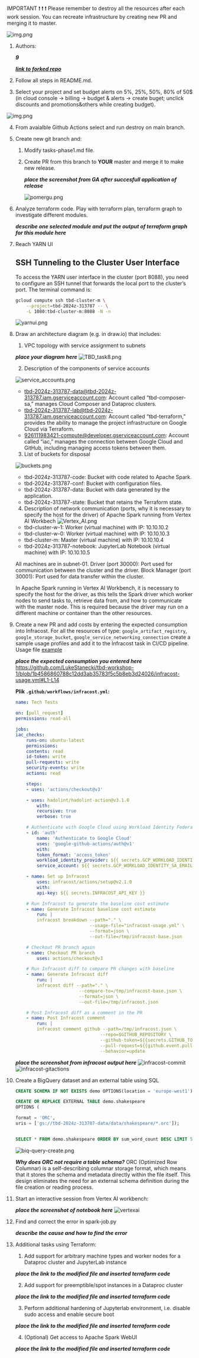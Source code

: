 IMPORTANT ❗ ❗ ❗ Please remember to destroy all the resources after each work session. You can recreate infrastructure by creating new PR and merging it to master.
  
![img.png](doc/figures/destroy.png)

1. Authors:

   ***9***

   ***[link to forked repo](https://github.com/LukeStanecki/tbd-workshop-1)***
   
2. Follow all steps in README.md.

3. Select your project and set budget alerts on 5%, 25%, 50%, 80% of 50$ (in cloud console -> billing -> budget & alerts -> create buget; unclick discounts and promotions&others while creating budget).

  ![img.png](doc/figures/discounts.png)

4. From avaialble Github Actions select and run destroy on main branch.
   
5. Create new git branch and:
    1. Modify tasks-phase1.md file.
    
    2. Create PR from this branch to **YOUR** master and merge it to make new release. 

    
        ***place the screenshot from GA after succesfull application of release***

        ![pomergu.png](images/phase1-task6p2/task6ii-po-mergu.png)

6. Analyze terraform code. Play with terraform plan, terraform graph to investigate different modules.

    ***describe one selected module and put the output of terraform graph for this module here***
   
7. Reach YARN UI
   
   ## SSH Tunneling to the Cluster User Interface

    To access the YARN user interface in the cluster (port 8088), you need to configure an SSH tunnel that forwards the local port to the cluster’s port. The terminal command is:

    ```bash
    gcloud compute ssh tbd-cluster-m \
        --project=tbd-2024z-313787 -- \
        -L 1080:tbd-cluster-m:8088 -N -n
    ```

    ![yarnui.png](images/yarnui/yarnui.png)
   
8.  Draw an architecture diagram (e.g. in draw.io) that includes:
    1. VPC topology with service assignment to subnets

    ***place your diagram here*** ![TBD_task8.png](images/architecture_diagram/TBD_task8.png)

    2. Description of the components of service accounts

    ![service_accounts.png](images/architecture_diagram/service_accounts.png)
    - tbd-2024z-313787-data@tbd-2024z-313787.iam.gserviceaccount.com: Account called “tbd-composer-sa,” manages Cloud Composer and Dataproc clusters.
    - tbd-2024z-313787-lab@tbd-2024z-313787.iam.gserviceaccount.com: Account called “tbd-terraform,” provides the ability to manage the project infrastructure on Google Cloud via Terraform.
    - 926111983421-compute@developer.gserviceaccount.com: Account called “iac,” manages the connection between Google Cloud and GitHub, including managing access tokens between them.
    
    3. List of buckets for disposal

    ![buckets.png](images/architecture_diagram/buckets.png)
    - tbd-2024z-313787-code: Bucket with code related to Apache Spark.
    - tbd-2024z-313787-conf: Bucket with configuration files.
    - tbd-2024z-313787-data: Bucket with data generated by the application.
    - tbd-2024z-313787-state: Bucket that retains the Terraform state.

    4. Description of network communication (ports, why it is necessary to specify the host for the driver) of Apache Spark running from Vertex AI Workbech
    ![Vertex_AI.png](images/architecture_diagram/Vertex_AI.png)
    - tbd-cluster-w-1: Worker (virtual machine) with IP: 10.10.10.2
    - tbd-cluster-w-0: Worker (virtual machine) with IP: 10.10.10.3
    - tbd-cluster-m: Master (virtual machine) with IP: 10.10.10.4
    - tbd-2024z-313787-notebook: JupyterLab Notebook (virtual machine) with IP: 10.10.10.5
  
    All machines are in subnet-01.
    Driver (port 30000): Port used for communication between the cluster and the driver.
    Block Manager (port 30001): Port used for data transfer within the cluster.

    In Apache Spark running in Vertex AI Workbench, it is necessary to specify the host for the driver, as this tells the Spark driver which worker nodes to send tasks to, retrieve data from, and how to communicate with the master node.
    This is required because the driver may run on a different machine or container than the other resources.
    
    
9.  Create a new PR and add costs by entering the expected consumption into Infracost. For all the resources of type: `google_artifact_registry`, `google_storage_bucket`, `google_service_networking_connection`
create a sample usage profiles and add it to the Infracost task in CI/CD pipeline. Usage file [example](https://github.com/infracost/infracost/blob/master/infracost-usage-example.yml) 

    ***place the expected consumption you entered here***
    https://github.com/LukeStanecki/tbd-workshop-1/blob/1b4586860788c12dd3ab35783f5c5b8eb3d24026/infracost-usage.yml#L1-L14 


    **Plik `.github/workflows/infracost.yml`:**

    ```yaml
    name: Tech Tests

    on: [pull_request]
    permissions: read-all

    jobs:
    iac_checks:
        runs-on: ubuntu-latest
        permissions:
        contents: read
        id-token: write
        pull-requests: write
        security-events: write
        actions: read

        steps:
        - uses: 'actions/checkout@v3'

        - uses: hadolint/hadolint-action@v3.1.0
            with:
            recursive: true
            verbose: true

        # Authenticate with Google Cloud using Workload Identity Federation
        - id: 'auth'
            name: 'Authenticate to Google Cloud'
            uses: 'google-github-actions/auth@v1'
            with:
            token_format: 'access_token'
            workload_identity_provider: ${{ secrets.GCP_WORKLOAD_IDENTITY_PROVIDER_NAME }}
            service_account: ${{ secrets.GCP_WORKLOAD_IDENTITY_SA_EMAIL }}

        - name: Set up Infracost
            uses: infracost/actions/setup@v2.1.0
            with:
            api-key: ${{ secrets.INFRACOST_API_KEY }}

        # Run Infracost to generate the baseline cost estimate
        - name: Generate Infracost baseline cost estimate
            run: |
            infracost breakdown --path="." \
                                --usage-file="infracost-usage.yml" \
                                --format=json \
                                --out-file=/tmp/infracost-base.json

        # Checkout PR branch again
        - name: Checkout PR branch
            uses: actions/checkout@v3

        # Run Infracost diff to compare PR changes with baseline
        - name: Generate Infracost diff
            run: |
            infracost diff --path="." \
                            --compare-to=/tmp/infracost-base.json \
                            --format=json \
                            --out-file=/tmp/infracost.json

        # Post Infracost diff as a comment in the PR
        - name: Post Infracost comment
            run: |
            infracost comment github --path=/tmp/infracost.json \
                                    --repo=$GITHUB_REPOSITORY \
                                    --github-token=${{secrets.GITHUB_TOKEN}} \
                                    --pull-request=${{github.event.pull_request.number}} \
                                    --behavior=update
    ```
    
    ***place the screenshot from infracost output here***
    ![infracost-commit](images/infracost/infracost-iac-checks.png)
    ![infracost-gitactions](images/infracost/infracost-gitactions.png)

10. Create a BigQuery dataset and an external table using SQL
    

    ``` sql
    CREATE SCHEMA IF NOT EXISTS demo OPTIONS(location = 'europe-west1');

    CREATE OR REPLACE EXTERNAL TABLE demo.shakespeare
    OPTIONS (

    format = 'ORC',
    uris = ['gs://tbd-2024z-313787-data/data/shakespeare/*.orc']);


    SELECT * FROM demo.shakespeare ORDER BY sum_word_count DESC LIMIT 5;
    ```

    ![biq-query-create.png](images/bigquery/biq-query-create.png)

   
    ***Why does ORC not require a table schema?***
    ORC (Optimized Row Columnar) is a self-describing columnar storage format, which means that it stores the schema and metadata directly within the file itself. This design eliminates the need for an external schema definition during the file creation or reading process. 
  
11. Start an interactive session from Vertex AI workbench:

    ***place the screenshot of notebook here***
    ![vertexai](images/verexai/vertex-ai-session.png)
   
12. Find and correct the error in spark-job.py

    ***describe the cause and how to find the error***

13. Additional tasks using Terraform:

    1. Add support for arbitrary machine types and worker nodes for a Dataproc cluster and JupyterLab instance

    ***place the link to the modified file and inserted terraform code***
    
    2. Add support for preemptible/spot instances in a Dataproc cluster

    ***place the link to the modified file and inserted terraform code***
    
    3. Perform additional hardening of Jupyterlab environment, i.e. disable sudo access and enable secure boot
    
    ***place the link to the modified file and inserted terraform code***

    4. (Optional) Get access to Apache Spark WebUI

    ***place the link to the modified file and inserted terraform code***
